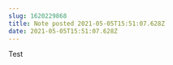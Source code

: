 ```yaml
---
slug: 1620229868
title: Note posted 2021-05-05T15:51:07.628Z
date: 2021-05-05T15:51:07.628Z
---
```

Test
